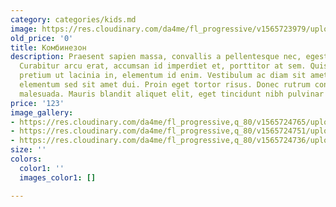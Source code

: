 ```yaml
---
category: categories/kids.md
image: https://res.cloudinary.com/da4me/fl_progressive/v1565723979/uploads/%D0%91%D0%B5%D0%B7-%D0%B8%D0%BC%D0%B5%D0%BD%D0%B8-5_xjes0u.jpg
old_price: '0'
title: Комбинезон
description: Praesent sapien massa, convallis a pellentesque nec, egestas non nisi.
  Curabitur arcu erat, accumsan id imperdiet et, porttitor at sem. Quisque velit nisi,
  pretium ut lacinia in, elementum id enim. Vestibulum ac diam sit amet quam vehicula
  elementum sed sit amet dui. Proin eget tortor risus. Donec rutrum congue leo eget
  malesuada. Mauris blandit aliquet elit, eget tincidunt nibh pulvinar a.
price: '123'
image_gallery:
- https://res.cloudinary.com/da4me/fl_progressive,q_80/v1565724765/uploads/IMG_3364_1_ykhypn.jpg
- https://res.cloudinary.com/da4me/fl_progressive,q_80/v1565724751/uploads/IMG_3346_nkogzk.jpg
- https://res.cloudinary.com/da4me/fl_progressive,q_80/v1565724736/uploads/IMG_3338_vkmo6j.jpg
size: ''
colors:
  color1: ''
  images_color1: []

---
```

